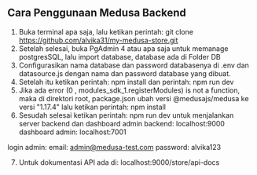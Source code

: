 ## Cara Penggunaan Medusa Backend
1. Buka terminal apa saja, lalu ketikan perintah: git clone https://github.com/alvika31/my-medusa-store.git
2. Setelah selesai, buka PgAdmin 4 atau apa saja untuk memanage postgresSQL, lalu import database, database ada di Folder DB
3. Configurasikan nama database dan password databasenya di .env dan datasource.js dengan nama dan password database yang dibuat.
4. Setelah itu ketikan perintah: npm install dan perintah: npm run dev
5. Jika ada error (0 , modules_sdk_1.registerModules) is not a function, maka di direktori root, package.json ubah versi @medusajs/medusa ke versi "1.17.4" lalu ketikan perintah: npm install
6. Sesudah selesai ketikan perintah: npm run dev untuk menjalankan server backend dan dashboard admin
backend: localhost:9000
dashboard admin: localhost:7001

login admin:
email: admin@medusa-test.com
password: alvika123

7. Untuk dokumentasi API ada di: localhost:9000/store/api-docs

